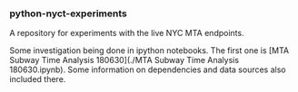 ### python-nyct-experiments

A repository for experiments with the live NYC MTA endpoints.

Some investigation being done in ipython notebooks. The first one is [MTA Subway Time Analysis 180630](./MTA Subway Time Analysis 180630.ipynb). Some information on dependencies and data sources also included there.
